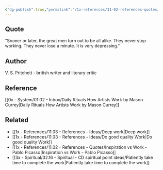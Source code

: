 ```yaml
---
{"dg-publish":true,"permalink":"/1x-references/11-02-references-quotes/the-great-men-keep-working-pritchett/","title":"The great men keep working - Pritchett","dgShowBacklinks":true}
---
```



## Quote
“Sooner or later, the great men turn out to be all alike. They never stop working. They never lose a minute. It is very depressing.”

## Author
V. S. Pritchett - british writer and literary critic

## Reference
[[0x - System/01.02 - Inbox/Daily Rituals How Artists Work by Mason Currey\|Daily Rituals How Artists Work by Mason Currey]]

## Related
- [[1x - References/11.03 - References - Ideas/Deep work\|Deep work]]
- [[1x - References/11.03 - References - Ideas/Do good quality Work\|Do good quality Work]]
- [[1x - References/11.02 - References - Quotes/Inspiration vs Work - Pablo Picasso\|Inspiration vs Work - Pablo Picasso]]
- [[3x - Spiritual/32.16 - Spiritual - CD spiritual point ideas/Patiently take time to complete the work\|Patiently take time to complete the work]]